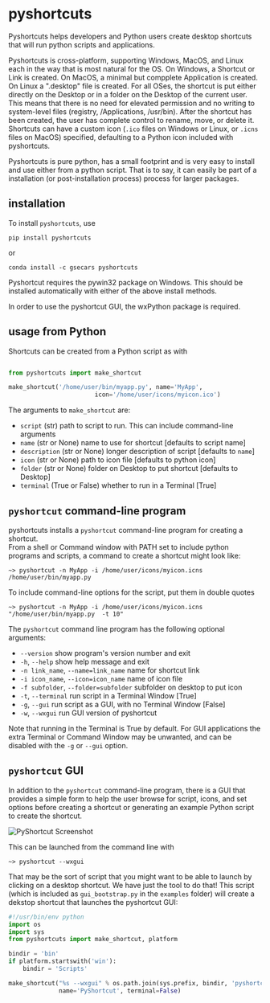 # pyshortcuts


Pyshortcuts helps developers and Python users create desktop shortcuts
that will run python scripts and applications.

Pyshortcuts is cross-platform, supporting Windows, MacOS, and Linux each in the way that 
is most natural for the OS. On Windows, a Shortcut or Link is created. On MacOS, a minimal
but compplete Application is created. On Linux a ".desktop" file is created. For all OSes,
the shortcut is put either directly on the Desktop or in a folder on the Desktop of the 
current user. This means that there is no  need for elevated permission and no writing to 
system-level files (registry, /Applications, /usr/bin).  After the shortcut has been created, 
the user has complete control to rename, move, or delete it.  Shortcuts can have a custom 
icon (`.ico` files on Windows or Linux, or `.icns` files on MacOS) specified, defaulting to 
a Python icon included with pyshortcuts.

Pyshortcuts is pure python, has a small footprint and is very easy to install 
and use either from a python script.  That is to say, it can easily be part of 
a installation (or post-installation process) process for larger packages.

## installation

To install `pyshortcuts`, use

```
pip install pyshortcuts
```

or

```
conda install -c gsecars pyshortcuts
```

Pyshortcut requires the pywin32 package on Windows. This should be
installed automatically with either of the above install methods.

In order to use the pyshortcut GUI, the wxPython package is required.

## usage from Python

Shortcuts can be created from a Python script as with

```python

from pyshortcuts import make_shortcut

make_shortcut('/home/user/bin/myapp.py', name='MyApp',
                        icon='/home/user/icons/myicon.ico')
```

The arguments to `make_shortcut` are:

  * `script`      (str)  path to script to run. This can include command-line arguments
  * `name`        (str or None)  name to use for shortcut [defaults to script name]
  * `description` (str or None)  longer description of script [defaults to `name`]
  * `icon`        (str or None) path to icon file [defaults to python icon]
  * `folder`      (str or None) folder on Desktop to put shortcut [defaults to Desktop]
  * `terminal`    (True or False) whether to run in a Terminal [True]

##  `pyshortcut` command-line program

pyshortcuts installs a `pyshortcut` command-line program for creating a shortcut.  
From a shell or Command window with PATH set to include python programs and scripts, 
a command to create a shortcut might look like:

```
~> pyshortcut -n MyApp -i /home/user/icons/myicon.icns  /home/user/bin/myapp.py
```

To include command-line options for the script, put them in double quotes

```
~> pyshortcut -n MyApp -i /home/user/icons/myicon.icns "/home/user/bin/myapp.py  -t 10"
```

The `pyshortcut` command line program has the following optional arguments:

  * `--version`        show program's version number and exit
  * `-h`, `--help`     show help message and exit
  * `-n link_name`, `--name=link_name`  name for shortcut link
  * `-i icon_name`, `--icon=icon_name`  name of icon file
  * `-f subfolder`, `--folder=subfolder` subfolder on desktop to put icon
  * `-t`, `--terminal` run script in a Terminal Window [True]
  * `-g`, `--gui`      run script as a GUI, with no Terminal Window [False]
  * `-w`, `--wxgui`    run GUI version of pyshortcut

Note that running in the Terminal is True by default.  For GUI applications
the extra Terminal or Command Window may be unwanted, and can be disabled with the
`-g` or `--gui` option. 


## `pyshortcut` GUI

In addition to the `pyshortcut` command-line program, there is a GUI that provides
a simple form to help the user browse for script, icons, and set options before 
creating a shortcut or generating an example Python script to create the shortcut.

![PyShortcut Screenshot](PyshortcutGUI.png)

This can be launched from the command line with

```
~> pyshortcut --wxgui
```

That may be the sort of script that you might want to be able to launch by clicking 
on a desktop shortcut. We have just the tool to do that! This script (which is 
included as `gui_bootstrap.py` in the `examples` folder) will create a dekstop 
shortcut that launches the pyshortcut GUI:

```python
#!/usr/bin/env python
import os
import sys
from pyshortcuts import make_shortcut, platform

bindir = 'bin'
if platform.startswith('win'):
    bindir = 'Scripts'

make_shortcut("%s --wxgui" % os.path.join(sys.prefix, bindir, 'pyshortcut'),
              name='PyShortcut', terminal=False)
```
